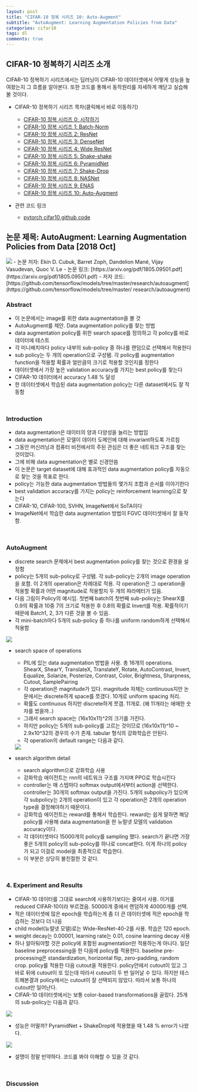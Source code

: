 ```yaml
---
layout: post
title: "CIFAR-10 정복 시리즈 10: Auto-Augment"
subtitle: "AutoAugment: Learning Augmentation Policies from Data"
categories: cifar10
tags: dl
comments: true
---
```


## CIFAR-10 정복하기 시리즈 소개
CIFAR-10 정복하기 시리즈에서는 딥러닝이 CIFAR-10 데이터셋에서 어떻게 성능을 높여왔는지 그 흐름을 알아본다. 또한 코드를 통해서 동작원리를 자세하게 깨닫고 실습해볼 것이다. 

- CIFAR-10 정복하기 시리즈 목차(클릭해서 바로 이동하기)
  - [CIFAR-10 정복 시리즈 0: 시작하기](https://dnddnjs.github.io/cifar10/2018/10/07/start_cifar10/)
  - [CIFAR-10 정복 시리즈 1: Batch-Norm](https://dnddnjs.github.io/cifar10/2018/10/08/batchnorm/)
  - [CIFAR-10 정복 시리즈 2: ResNet](https://dnddnjs.github.io/cifar10/2018/10/09/resnet/)
  - [CIFAR-10 정복 시리즈 3: DenseNet](https://dnddnjs.github.io/cifar10/2018/10/11/densenet/)
  - [CIFAR-10 정복 시리즈 4: Wide ResNet](https://dnddnjs.github.io/cifar10/2018/10/12/wide_resnet/)
  - [CIFAR-10 정복 시리즈 5: Shake-shake](https://dnddnjs.github.io/cifar10/2018/10/13/shake_shake/)
  - [CIFAR-10 정복 시리즈 6: PyramidNet](https://dnddnjs.github.io/cifar10/2018/10/24/pyramidnet/)
  - [CIFAR-10 정복 시리즈 7: Shake-Drop](https://dnddnjs.github.io/cifar10/2018/10/19/shake_drop/)
  - [CIFAR-10 정복 시리즈 8: NASNet](https://dnddnjs.github.io/cifar10/2018/11/03/nasnet/)
  - [CIFAR-10 정복 시리즈 9: ENAS](https://dnddnjs.github.io/cifar10/2018/11/03/enas/)
  - [CIFAR-10 정복 시리즈 10: Auto-Augment](https://dnddnjs.github.io/cifar10/2018/11/05/autoaugment/)

- 관련 코드 링크
  - [pytorch cifar10 github code](https://github.com/dnddnjs/pytorch-cifar10) 

  
## 논문 제목: AutoAugment: Learning Augmentation Policies from Data [2018 Oct]

<img src="https://www.dropbox.com/s/akwb88ckyew9vqp/Screenshot%202018-10-31%2015.35.14.png?dl=1">
- 논문 저자: Ekin D. Cubuk, Barret Zoph, Dandelion Mané, Vijay Vasudevan, Quoc V. Le
- 논문 링크: [https://arxiv.org/pdf/1805.09501.pdf](https://arxiv.org/pdf/1805.09501.pdf)
- 저자 코드: [https://github.com/tensorflow/models/tree/master/research/autoaugment](https://github.com/tensorflow/models/tree/master/
research/autoaugment)

<br/>

### Abstract
- 이 논문에서는 image를 위한 data augmentation을 볼 것
- AutoAugment를 제안. Data augmentation policy를 찾는 방법
- data augmentation policy를 위한 search space를 정의하고 각 policy를 바로 데이터에 테스트
- 각 미니배치마다 policy 내부의 sub-policy 중 하나를 랜덤으로 선택해서 적용한다
- sub policy는 두 개의 operation으로 구성됌. 각 policy를 augmentation function을 적용할 확률과 얼만큼의 크기로 적용할 것인지를 정한다
- 데이터셋에서 가장 높은 validation accuracy를 가지는 best policy를 찾는다
- CIFAR-10 데이터에서 accuracy 1.48 % 달성
- 한 데이터셋에서 학습된 data augmentation policy는 다른 dataset에서도 잘 작동함

<br/>

### Introduction
- data augmentation은 데이터의 양과 다양성을 늘리는 방법임
- data augmentation은 모델이 데이터 도메인에 대해 invariant하도록 가르침
- 그동안 머신러닝과 컴퓨터 비전에서의 주된 관심은 더 좋은 네트워크 구조를 찾는 것이었다.
- 그에 비해 data augmentation은 별로 신경안씀
- 이 논문은 target dataset에 대해 효과적인 data augmentation policy를 자동으로 찾는 것을 목표로 한다.
- policy는 가능한 data augmentation 방법들의 몇가지 조합과 순서를 이야기한다
- best validation accuracy를 가지는 policy는 reinforcement learning으로 찾는다
- CIFAR-10, CIFAR-100, SVHN, ImageNet에서 SoTA이다
- ImageNet에서 학습한 data augmentation 방법이 FGVC 데이터셋에서 잘 동작함.

<br/>

### AutoAugment
- discrete search 문제에서 best augmentation policy를 찾는 것으로 환경을 설정함
- policy는 5개의 sub-policy로 구성됌. 각 sub-policy는 2개의 image operation을 포함. 이 2개의 operation은 차례대로 적용. 각 operation은 그 operation을 적용할 확률과 어떤 magnitude로 적용할지 두 개의 파라메터가 있음.
- 다음 그림이 Policy의 예시임. 첫번째 batch의 첫번째 sub-policy는 ShearX를 0.9의 확률과 10중 7의 크기로 적용한 후 0.8의 확률로 Invert를 적용. 확률적이기 때문에 Batch1, 2, 3가 다른 것을 볼 수 있음.
- 각 mini-batch마다 5개의 sub-policy 중 하나를 uniform random하게 선택해서 적용함 
<img src="https://www.dropbox.com/s/t7syz6oqnccf092/Screenshot%202018-10-31%2016.05.37.png?dl=1">

- search space of operations
  - PIL에 있는 data augmentation 방법을 사용. 총 16개의 operations. ShearX, ShearY, TranslateX, TranslateY, Rotate, AutoContrast, Invert, Equalize, Solarize, Posterize, Contrast, Color, Brightness, Sharpness, Cutout, SamplePairing
  - 각 operation은 magnitude가 있다. magnitude 자체는 continuous지만 논문에서는 discrete하게 space를 쪼갰다. 10개로 uniform spacing 처리. 
  - 확률도 continuous 하지만 discrete하게 쪼갬. 11개로. (왜 11개라는 애매한 숫자를 썼을까..)
  - 그래서 search space는 (16x10x11)^2의 크기를 가진다.
  - 하지만 policy는 5개의 sub-policy를 고르는 것이므로 (16x10x11)^10 ~ 2.9x10^32의 경우의 수가 존재. tabular 형식의 강화학습은 안된다.
  - 각 operation의 default range는 다음과 같다.
  <img src="https://www.dropbox.com/s/wrjqn4tco35865x/Screenshot%202018-11-01%2000.23.26.png?dl=1">

- search algorithm detail
  - search algorithm으로 강화학습 사용
  - 강화학습 에이전트는 rnn의 네트워크 구조를 가지며 PPO로 학습시킨다
  - controller는 매 스텝마다 softmax output에서부터 action을 선택한다. controller는 30개의 softmax output을 가진다. 5개의 subpolicy가 있으며 각 subpolicy는 2개의 operation이 있고 각 operation은 2개의 operation type을 결정해야하기 때문이다.
  - 강화학습 에이전트는 reward를 통해서 학습한다. reward는 쉽게 말하면 해당 policy를 사용해 data augmentation을 한 뉴럴넷 모델의 validation accuracy이다. 
  - 각 데이터셋마다 15000개의 policy를 sampling 했다. search가 끝나면 가장 좋은 5개의 policy의 sub-policy를 하나로 concat한다. 이게 하나의 policy가 되고 이걸로 model을 최종적으로 학습한다.
  - 이 부분은 상당히 불친절한 것 같다.

<br/>

### 4. Experiment and Results
- CIFAR-10 데이터를 그대로 search에 사용하기보다는 줄여서 사용. 이거를 reduced CIFAR-10이라 부르겠음. 50000개 중에서 랜덤하게 40000개를 선택.
- 적은 데이터셋에 많은 epoch을 학습하는게 좀 더 큰 데이터셋에 적은 epoch을 학습하는 것보다 더 나음
- child model(뉴럴넷 모델)로는 Wide-ResNet-40-2를 사용. 학습은 120 epoch.
- weight decay는 0.00001, learning rate는 0.01, cosine learning decay 사용
- 하나 알아둬야할 것은 policy에 포함된 augmentation만 적용하는게 아니다. 일단 baseline preprocessing을 한 다음에 policy를 적용한다. baseline pre-processing은 standardization, horizontal flip, zero-padding, random crop. policy를 적용한 다음 cutout을 적용한다. policy안에서 cutout이 있고 그 바로 뒤에 cutout이 또 있는데 따라서 cutout이 두 번 일어날 수 있다. 하지만 테스트해본결과 policy에서는 cutout이 잘 선택되지 않았다. 따라서 보통 하나의 cutout만 일어난다.
- CIFAR-10 데이터셋에서는 보통 color-based transformations을 골랐다. 25개의 sub-policy는 다음과 같다.
<img src="https://www.dropbox.com/s/ye7kgjaguymjboe/Screenshot%202018-11-01%2002.06.13.png?dl=1">

- 성능은 어떨까? PyramidNet + ShakeDrop에 적용했을 때 1.48 % error가 나왔다.
<img src="https://www.dropbox.com/s/o2ayzw67sak5yu1/Screenshot%202018-11-01%2002.09.02.png?dl=1">

- 설명이 정말 빈약하다. 코드를 봐야 이해할 수 있을 것 같다.

<br/>

### Discussion

